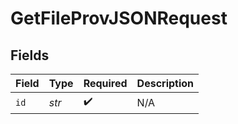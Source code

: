 # GetFileProvJSONRequest


## Fields

| Field              | Type               | Required           | Description        |
| ------------------ | ------------------ | ------------------ | ------------------ |
| `id`               | *str*              | :heavy_check_mark: | N/A                |